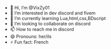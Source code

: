 - 👋 Hi, I’m @VixZy01
- 👀 I’m interested in dev discord and fivem
- 🌱 I’m currently learning Lua,html,css,BDscript
- 💞️ I’m looking to collaborate on discord
- 📫 How to reach me in discord
- 😄 Pronouns: her/ils
- ⚡ Fun fact: French

<!---
VixZy01/VixZy01 is a ✨ special ✨ repository because its `README.md` (this file) appears on your GitHub profile.
You can click the Preview link to take a look at your changes.
--->
